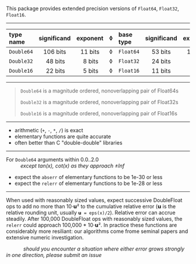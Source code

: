 This package provides extended precision versions of `Float64`, `Float32`, `Float16`.

----

| type name   | significand   | exponent       |◊| base type |significand | exponent      |
|:------------|:-------------:|:--------------:|:-:|:----------|:----------:|:-------------:|
| `Double64`  | 106 bits      | 11 bits        |◊| `Float64` | 53 bits    | 11 bits       |
| `Double32`  | &nbsp;48 bits | &nbsp;8 bits   |◊| `Float32` | 24 bits    | &nbsp;8 bits  |
| `Double16`  | &nbsp;22 bits | &nbsp;5 bits   |◊| `Float16` | 11 bits    | &nbsp;5 bits  |


----

> `Double64` is a magnitude ordered, nonoverlapping pair of Float64s
>
> `Double32` is a magnitude ordered, nonoverlapping pair of Float32s
>
> `Double16` is a magnitude ordered, nonoverlapping pair of Float16s

----

- arithmetic (`+`, `-`, `*`, `/`) is exact
- elementary functions are quite accurate
- often better than C "double-double" libraries

----

For `Double64` arguments within 0.0..2.0   
&nbsp; &nbsp; &nbsp; &nbsp; &nbsp; _except tan(x), cot(x) as they approach ±Inf_
- expect the `abserr` of elementary functions to be 1e-30 or less
- expect the `relerr` of elementary functions to be 1e-28 or less

----

When used with reasonably sized values, expect successive DoubleFloat ops to add no more than 10⋅𝘂²
to the cumulative relative error (𝘂 is the relative rounding unit, usually `𝘂 = eps(x)/2`).
Relative error can accrue steadily. After 100,000 DoubleFloat ops with reasonably sized values,
the `relerr` could approach 100,000 * 10⋅𝘂². In practice these functions are considerably
more resiliant: our algorithms come frome seminal papers and extensive numeric investigation.

&nbsp;
&nbsp; &nbsp; &nbsp; &nbsp; &nbsp; _should you encounter a situation where either error grows
   strongly in one direction, please submit an issue_
